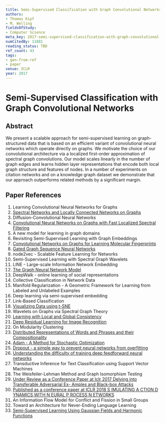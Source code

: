 ```yaml
---
title: Semi-Supervised Classification with Graph Convolutional Networks
authors:
- Thomas Kipf
- M. Welling
fieldsOfStudy:
- Computer Science
meta_key: 2017-semi-supervised-classification-with-graph-convolutional-networks
numCitedBy: 11881
reading_status: TBD
ref_count: 43
tags:
- gen-from-ref
- paper
venue: ICLR
year: 2017
---
```


# Semi-Supervised Classification with Graph Convolutional Networks

## Abstract

We present a scalable approach for semi-supervised learning on graph-structured data that is based on an efficient variant of convolutional neural networks which operate directly on graphs. We motivate the choice of our convolutional architecture via a localized first-order approximation of spectral graph convolutions. Our model scales linearly in the number of graph edges and learns hidden layer representations that encode both local graph structure and features of nodes. In a number of experiments on citation networks and on a knowledge graph dataset we demonstrate that our approach outperforms related methods by a significant margin.

## Paper References

1. Learning Convolutional Neural Networks for Graphs
2. [Spectral Networks and Locally Connected Networks on Graphs](2014-spectral-networks-and-locally-connected-networks-on-graphs)
3. Diffusion-Convolutional Neural Networks
4. [Convolutional Neural Networks on Graphs with Fast Localized Spectral Filtering](2016-convolutional-neural-networks-on-graphs-with-fast-localized-spectral-filtering)
5. A new model for learning in graph domains
6. Revisiting Semi-Supervised Learning with Graph Embeddings
7. [Convolutional Networks on Graphs for Learning Molecular Fingerprints](2015-convolutional-networks-on-graphs-for-learning-molecular-fingerprints)
8. [Gated Graph Sequence Neural Networks](2016-gated-graph-sequence-neural-networks)
9. node2vec - Scalable Feature Learning for Networks
10. Semi-Supervised Learning with Spectral Graph Wavelets
11. LINE - Large-scale Information Network Embedding
12. [The Graph Neural Network Model](2009-the-graph-neural-network-model)
13. DeepWalk - online learning of social representations
14. Collective Classification in Network Data
15. Manifold Regularization - A Geometric Framework for Learning from Labeled and Unlabeled Examples
16. Deep learning via semi-supervised embedding
17. Link-Based Classification
18. [Visualizing Data using t-SNE](2008-visualizing-data-using-t-sne)
19. Wavelets on Graphs via Spectral Graph Theory
20. [Learning with Local and Global Consistency](2003-learning-with-local-and-global-consistency)
21. [Deep Residual Learning for Image Recognition](2016-deep-residual-learning-for-image-recognition)
22. On Modularity Clustering
23. [Distributed Representations of Words and Phrases and their Compositionality](2013-distributed-representations-of-words-and-phrases-and-their-compositionality)
24. [Adam - A Method for Stochastic Optimization](2015-adam-a-method-for-stochastic-optimization)
25. [Dropout - a simple way to prevent neural networks from overfitting](2014-dropout-a-simple-way-to-prevent-neural-networks-from-overfitting)
26. [Understanding the difficulty of training deep feedforward neural networks](2010-understanding-the-difficulty-of-training-deep-feedforward-neural-networks)
27. Transductive Inference for Text Classification using Support Vector Machines
28. The Weisfeiler-Lehman Method and Graph Isomorphism Testing
29. [Under Review as a Conference Paper at Iclr 2017 Delving into Transferable Adversarial Ex- Amples and Black-box Attacks](2016-under-review-as-a-conference-paper-at-iclr-2017-delving-into-transferable-adversarial-ex-amples-and-black-box-attacks)
30. [Published as a conference paper at ICLR 2018 S IMULATING A CTION D YNAMICS WITH N EURAL P ROCESS N ETWORKS](2018-published-as-a-conference-paper-at-iclr-2018-s-imulating-a-ction-d-ynamics-with-n-eural-p-rocess-n-etworks)
31. An Information Flow Model for Conflict and Fission in Small Groups
32. Toward an Architecture for Never-Ending Language Learning
33. [Semi-Supervised Learning Using Gaussian Fields and Harmonic Functions](2003-semi-supervised-learning-using-gaussian-fields-and-harmonic-functions)
